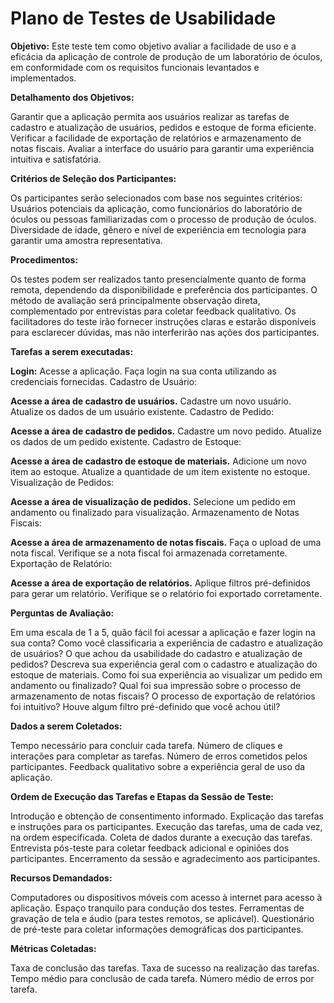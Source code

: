# Plano de Testes de Usabilidade

<b>Objetivo:</b> Este teste tem como objetivo avaliar a facilidade de uso e a eficácia da aplicação de controle de produção de um laboratório de óculos, em conformidade com os requisitos funcionais levantados e implementados.

<b>Detalhamento dos Objetivos:</b>

Garantir que a aplicação permita aos usuários realizar as tarefas de cadastro e atualização de usuários, pedidos e estoque de forma eficiente.
Verificar a facilidade de exportação de relatórios e armazenamento de notas fiscais.
Avaliar a interface do usuário para garantir uma experiência intuitiva e satisfatória.

<b>Critérios de Seleção dos Participantes:</b>

Os participantes serão selecionados com base nos seguintes critérios:
Usuários potenciais da aplicação, como funcionários do laboratório de óculos ou pessoas familiarizadas com o processo de produção de óculos.
Diversidade de idade, gênero e nível de experiência em tecnologia para garantir uma amostra representativa.

<b>Procedimentos:</b>

Os testes podem ser realizados tanto presencialmente quanto de forma remota, dependendo da disponibilidade e preferência dos participantes.
O método de avaliação será principalmente observação direta, complementado por entrevistas para coletar feedback qualitativo.
Os facilitadores do teste irão fornecer instruções claras e estarão disponíveis para esclarecer dúvidas, mas não interferirão nas ações dos participantes.

<b>Tarefas a serem executadas:</b>

<b>Login:</b>
Acesse a aplicação.
Faça login na sua conta utilizando as credenciais fornecidas.
Cadastro de Usuário:

<b>Acesse a área de cadastro de usuários.</b>
Cadastre um novo usuário.
Atualize os dados de um usuário existente.
Cadastro de Pedido:

<b>Acesse a área de cadastro de pedidos.</b>
Cadastre um novo pedido.
Atualize os dados de um pedido existente.
Cadastro de Estoque:

<b>Acesse a área de cadastro de estoque de materiais.</b>
Adicione um novo item ao estoque.
Atualize a quantidade de um item existente no estoque.
Visualização de Pedidos:

<b>Acesse a área de visualização de pedidos.</b>
Selecione um pedido em andamento ou finalizado para visualização.
Armazenamento de Notas Fiscais:

<b>Acesse a área de armazenamento de notas fiscais.</b>
Faça o upload de uma nota fiscal.
Verifique se a nota fiscal foi armazenada corretamente.
Exportação de Relatório:

<b>Acesse a área de exportação de relatórios.</b>
Aplique filtros pré-definidos para gerar um relatório.
Verifique se o relatório foi exportado corretamente.

<b>Perguntas de Avaliação:</b>

Em uma escala de 1 a 5, quão fácil foi acessar a aplicação e fazer login na sua conta?
Como você classificaria a experiência de cadastro e atualização de usuários?
O que achou da usabilidade do cadastro e atualização de pedidos?
Descreva sua experiência geral com o cadastro e atualização do estoque de materiais.
Como foi sua experiência ao visualizar um pedido em andamento ou finalizado?
Qual foi sua impressão sobre o processo de armazenamento de notas fiscais?
O processo de exportação de relatórios foi intuitivo? Houve algum filtro pré-definido que você achou útil?


<b>Dados a serem Coletados:</b>

Tempo necessário para concluir cada tarefa.
Número de cliques e interações para completar as tarefas.
Número de erros cometidos pelos participantes.
Feedback qualitativo sobre a experiência geral de uso da aplicação.

<b>Ordem de Execução das Tarefas e Etapas da Sessão de Teste:</b>

Introdução e obtenção de consentimento informado.
Explicação das tarefas e instruções para os participantes.
Execução das tarefas, uma de cada vez, na ordem especificada.
Coleta de dados durante a execução das tarefas.
Entrevista pós-teste para coletar feedback adicional e opiniões dos participantes.
Encerramento da sessão e agradecimento aos participantes.

<b>Recursos Demandados:</b>

Computadores ou dispositivos móveis com acesso à internet para acesso à aplicação.
Espaço tranquilo para condução dos testes.
Ferramentas de gravação de tela e áudio (para testes remotos, se aplicável).
Questionário de pré-teste para coletar informações demográficas dos participantes.

<b>Métricas Coletadas:</b>

Taxa de conclusão das tarefas.
Taxa de sucesso na realização das tarefas.
Tempo médio para conclusão de cada tarefa.
Número médio de erros por tarefa.
